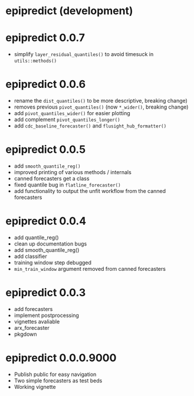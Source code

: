# epipredict (development)

# epipredict 0.0.7

* simplify `layer_residual_quantiles()` to avoid timesuck in `utils::methods()`

# epipredict 0.0.6

* rename the `dist_quantiles()` to be more descriptive, breaking change)
* removes previous `pivot_quantiles()` (now `*_wider()`, breaking change)
* add `pivot_quantiles_wider()` for easier plotting
* add complement `pivot_quantiles_longer()`
* add `cdc_baseline_forecaster()` and `flusight_hub_formatter()`

# epipredict 0.0.5

* add `smooth_quantile_reg()`
* improved printing of various methods / internals
* canned forecasters get a class
* fixed quantile bug in `flatline_forecaster()`
* add functionality to output the unfit workflow from the canned forecasters

# epipredict 0.0.4

* add quantile_reg()
* clean up documentation bugs
* add smooth_quantile_reg()
* add classifier
* training window step debugged
* `min_train_window` argument removed from canned forecasters

# epipredict 0.0.3

* add forecasters
* implement postprocessing
* vignettes avaliable
* arx_forecaster
* pkgdown

# epipredict 0.0.0.9000

* Publish public for easy navigation
* Two simple forecasters as test beds
* Working vignette
